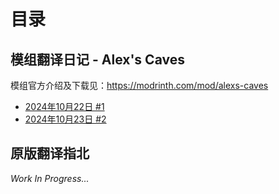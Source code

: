 # 目录
## 模组翻译日记 - Alex's Caves
模组官方介绍及下载见：https://modrinth.com/mod/alexs-caves
* [2024年10月22日 #1](./translation-log/alexs-caves/20241022.md)
* [2024年10月23日 #2](./translation-log/alexs-caves/20241023.md)

## 原版翻译指北
_Work In Progress..._